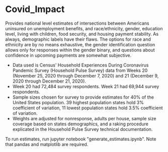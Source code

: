 # Covid_Impact
Provides national level estimates of intersections between Americans uninsured on unemployment benefits, and race/ethnicity, gender, education level, living with children, food security, and housing payment stability. As always, demographic labels have their flaws. The options for race and ethnicity are by no means exhaustive, the gender identification question allows only for responses within the gender binary, and questions about confidence in upcoming payments are somewhat subjective.
- Data used is Census' Household Experiences During Coronavirus Pandemic Survey (Household Pulse Survey) data from Weeks 20 (November 25, 2020 through December 7, 2020) and 21 (December 9, 2020 through December 21, 2020). 
- Week 20 had 72,484 survey respondents. Week 21 had 69,944 survey respondents.
- Sample sizes chosen for survey to provide estimates for 40% of the United States population. 39 highest population states hold 3% coefficient of variation, 11 lowest population states hold 3.5% coefficient of variation.
- Weights are adjusted for nonresponse, adults per house, sample size coverage based on states demographics, and a raking procedure explicated in the Household Pulse Survey technical documentation.

To run estimates, run jupyter notebook "generate_estimates.ipynb". Note that pandas and matplotlib are required.
